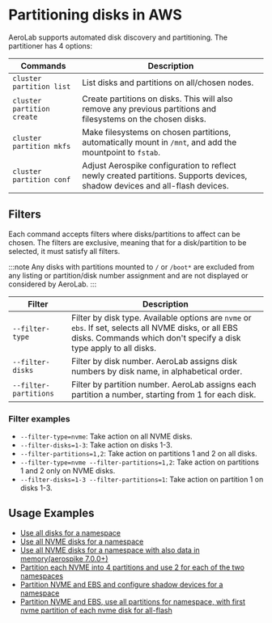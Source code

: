 # Partitioning disks in AWS


AeroLab supports automated disk discovery and partitioning. The partitioner has 4 options:

Commands | Description
--- | ---
`cluster partition list` | List disks and partitions on all/chosen nodes.
`cluster partition create` | Create partitions on disks. This will also remove any previous partitions and filesystems on the chosen disks.
`cluster partition mkfs` | Make filesystems on chosen partitions, automatically mount in `/mnt`, and add the mountpoint to `fstab`.
`cluster partition conf` | Adjust Aerospike configuration to reflect newly created partitions. Supports devices, shadow devices and all-flash devices.

## Filters

Each command accepts filters where disks/partitions to affect can be chosen. The filters are exclusive, meaning that for a disk/partition to be selected, it must satisfy all filters.

:::note
Any disks with partitions mounted to `/` or `/boot*` are excluded from any listing or partition/disk number assignment and are not displayed or considered by AeroLab.
:::

Filter | Description
--- | ---
`--filter-type` | Filter by disk type. Available options are `nvme` or `ebs`. If set, selects all NVME disks, or all EBS disks. Commands which don't specify a disk type apply to all disks.
`--filter-disks` | Filter by disk number. AeroLab assigns disk numbers by disk name, in alphabetical order.
`--filter-partitions` | Filter by partition number. AeroLab assigns each partition a number, starting from 1 for each disk.

### Filter examples

* `--filter-type=nvme`: Take action on all NVME disks.
* `--filter-disks=1-3`: Take action on disks 1-3.
* `--filter-partitions=1,2`: Take action on partitions 1 and 2 on all disks.
* `--filter-type=nvme --filter-partitions=1,2`: Take action on partitions 1 and 2 only on NVME disks.
* `--filter-disks=1-3 --filter-partitions=1`: Take action on partition 1 on disks 1-3.

## Usage Examples

* [Use all disks for a namespace](all-disks.md)
* [Use all NVME disks for a namespace](all-nvme-disks.md)
* [Use all NVME disks for a namespace with also data in memory(aerospike 7.0.0+)](all-nvme-disks-memory.md)
* [Partition each NVME into 4 partitions and use 2 for each of the two namespaces](two-namespaces-nvme.md)
* [Partition NVME and EBS and configure shadow devices for a namespace](with-shadow.md)
* [Partition NVME and EBS, use all partitions for namespace, with first nvme partition of each nvme disk for all-flash](with-allflash.md)
